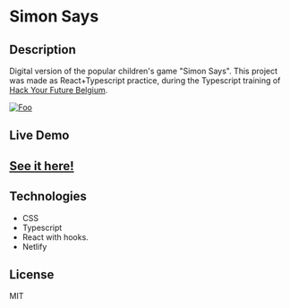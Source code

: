 # Simon Says
## Description

Digital version of the popular children's game "Simon Says".  This project was made as React+Typescript practice, during the Typescript training of [Hack Your Future Belgium](https://hackyourfuture.be/digitalents/).

[![Foo](https://user-images.githubusercontent.com/59319966/197345071-8c9afe7d-ed2d-45b5-9b33-a86e38f8c7c0.png)]()
## Live Demo
## <a href="https://simon-says-alejove.netlify.app/" target="_blank" >See it here!</a>

##  Technologies

- CSS
- Typescript
- React with hooks.
- Netlify

## License

MIT